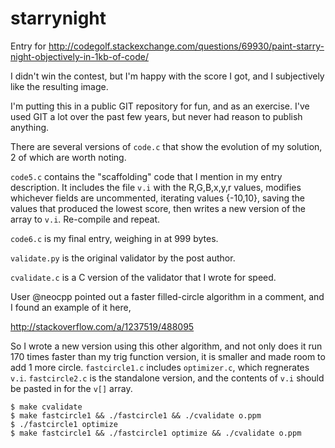 # starrynight
Entry for http://codegolf.stackexchange.com/questions/69930/paint-starry-night-objectively-in-1kb-of-code/

I didn't win the contest, but I'm happy with the score I got, and I subjectively like the resulting image.

I'm putting this in a public GIT repository for fun, and as an exercise. I've used GIT a lot over the past few years, but never had reason to publish anything.

There are several versions of `code.c` that show the evolution of my solution, 2 of which are worth noting.

`code5.c` contains the "scaffolding" code that I mention in my entry description. It includes the file `v.i` with the R,G,B,x,y,r values, modifies whichever fields are uncommented, iterating values {-10,10}, saving the values that produced the lowest score, then writes a new version of the array to `v.i`. Re-compile and repeat.

`code6.c` is my final entry, weighing in at 999 bytes.

`validate.py` is the original validator by the post author.

`cvalidate.c` is a C version of the validator that I wrote for speed.

User @neocpp pointed out a faster filled-circle algorithm in a comment, and I found an example of it here,

http://stackoverflow.com/a/1237519/488095

So I wrote a new version using this other algorithm, and not only does it run 170 times faster than my trig function version, it is smaller and made room to add 1 more circle. `fastcircle1.c` includes `optimizer.c`, which regnerates `v.i`. `fastcircle2.c` is the standalone version, and the contents of `v.i` should be pasted in for the `v[]` array.

    $ make cvalidate
    $ make fastcircle1 && ./fastcircle1 && ./cvalidate o.ppm
    $ ./fastcircle1 optimize
    $ make fastcircle1 && ./fastcircle1 optimize && ./cvalidate o.ppm
